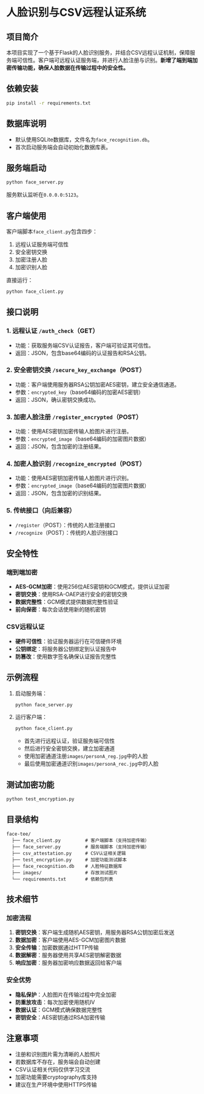 # 人脸识别与CSV远程认证系统

## 项目简介
本项目实现了一个基于Flask的人脸识别服务，并结合CSV远程认证机制，保障服务端可信性。客户端可远程认证服务端，并进行人脸注册与识别。**新增了端到端加密传输功能，确保人脸数据在传输过程中的安全性。**

## 依赖安装
```bash
pip install -r requirements.txt
```

## 数据库说明
- 默认使用SQLite数据库，文件名为`face_recognition.db`。
- 首次启动服务端会自动初始化数据库表。

## 服务端启动
```bash
python face_server.py
```
服务默认监听在`0.0.0.0:5123`。

## 客户端使用
客户端脚本`face_client.py`包含四步：
1. 远程认证服务端可信性
2. 安全密钥交换
3. 加密注册人脸
4. 加密识别人脸

直接运行：
```bash
python face_client.py
```

## 接口说明

### 1. 远程认证 `/auth_check`（GET）
- 功能：获取服务端CSV认证报告，客户端可验证其可信性。
- 返回：JSON，包含base64编码的认证报告和RSA公钥。

### 2. 安全密钥交换 `/secure_key_exchange`（POST）
- 功能：客户端使用服务器RSA公钥加密AES密钥，建立安全通信通道。
- 参数：`encrypted_key`（base64编码的加密AES密钥）
- 返回：JSON，确认密钥交换成功。

### 3. 加密人脸注册 `/register_encrypted`（POST）
- 功能：使用AES密钥加密传输人脸图片进行注册。
- 参数：`encrypted_image`（base64编码的加密图片数据）
- 返回：JSON，包含加密的注册结果。

### 4. 加密人脸识别 `/recognize_encrypted`（POST）
- 功能：使用AES密钥加密传输人脸图片进行识别。
- 参数：`encrypted_image`（base64编码的加密图片数据）
- 返回：JSON，包含加密的识别结果。

### 5. 传统接口（向后兼容）
- `/register`（POST）：传统的人脸注册接口
- `/recognize`（POST）：传统的人脸识别接口

## 安全特性

### 端到端加密
- **AES-GCM加密**：使用256位AES密钥和GCM模式，提供认证加密
- **密钥交换**：使用RSA-OAEP进行安全的密钥交换
- **数据完整性**：GCM模式提供数据完整性验证
- **前向保密**：每次会话使用新的随机密钥

### CSV远程认证
- **硬件可信性**：验证服务器运行在可信硬件环境
- **公钥绑定**：将服务器公钥绑定到认证报告中
- **防篡改**：使用数字签名确保认证报告完整性

## 示例流程
1. 启动服务端：
   ```bash
   python face_server.py
   ```
2. 运行客户端：
   ```bash
   python face_client.py
   ```
   - 首先进行远程认证，验证服务端可信性
   - 然后进行安全密钥交换，建立加密通道
   - 使用加密通道注册`images/personA_reg.jpg`中的人脸
   - 最后使用加密通道识别`images/personA_rec.jpg`中的人脸

## 测试加密功能
```bash
python test_encryption.py
```

## 目录结构
```
face-tee/
  ├── face_client.py         # 客户端脚本（支持加密传输）
  ├── face_server.py         # 服务端脚本（支持加密传输）
  ├── csv_attestation.py     # CSV认证相关逻辑
  ├── test_encryption.py     # 加密功能测试脚本
  ├── face_recognition.db    # 人脸特征数据库
  ├── images/                # 存放测试图片
  └── requirements.txt       # 依赖包列表
```

## 技术细节

### 加密流程
1. **密钥交换**：客户端生成随机AES密钥，用服务器RSA公钥加密后发送
2. **数据加密**：客户端使用AES-GCM加密图片数据
3. **安全传输**：加密数据通过HTTP传输
4. **数据解密**：服务器使用共享AES密钥解密数据
5. **响应加密**：服务器加密响应数据返回给客户端

### 安全优势
- **隐私保护**：人脸图片在传输过程中完全加密
- **防重放攻击**：每次加密使用随机IV
- **数据认证**：GCM模式确保数据完整性
- **密钥安全**：AES密钥通过RSA加密传输

## 注意事项
- 注册和识别图片需为清晰的人脸照片
- 若数据库不存在，服务端会自动创建
- CSV认证相关代码仅供学习交流
- 加密功能需要cryptography库支持
- 建议在生产环境中使用HTTPS传输